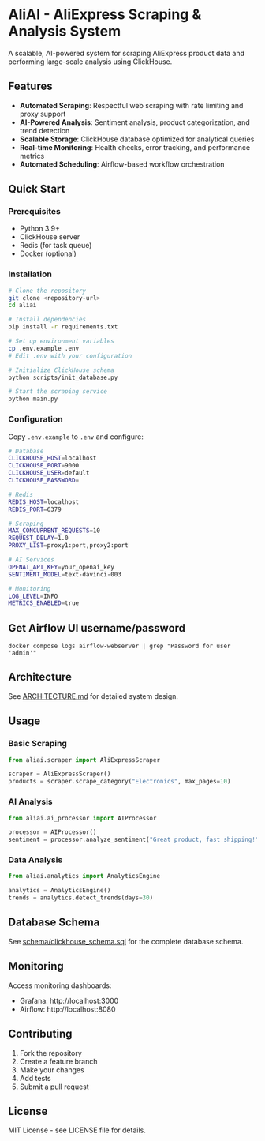 # AliAI - AliExpress Scraping & Analysis System

A scalable, AI-powered system for scraping AliExpress product data and performing large-scale analysis using ClickHouse.

## Features

- **Automated Scraping**: Respectful web scraping with rate limiting and proxy support
- **AI-Powered Analysis**: Sentiment analysis, product categorization, and trend detection
- **Scalable Storage**: ClickHouse database optimized for analytical queries
- **Real-time Monitoring**: Health checks, error tracking, and performance metrics
- **Automated Scheduling**: Airflow-based workflow orchestration

## Quick Start

### Prerequisites

- Python 3.9+
- ClickHouse server
- Redis (for task queue)
- Docker (optional)

### Installation

```bash
# Clone the repository
git clone <repository-url>
cd aliai

# Install dependencies
pip install -r requirements.txt

# Set up environment variables
cp .env.example .env
# Edit .env with your configuration

# Initialize ClickHouse schema
python scripts/init_database.py

# Start the scraping service
python main.py
```

### Configuration

Copy `.env.example` to `.env` and configure:

```bash
# Database
CLICKHOUSE_HOST=localhost
CLICKHOUSE_PORT=9000
CLICKHOUSE_USER=default
CLICKHOUSE_PASSWORD=

# Redis
REDIS_HOST=localhost
REDIS_PORT=6379

# Scraping
MAX_CONCURRENT_REQUESTS=10
REQUEST_DELAY=1.0
PROXY_LIST=proxy1:port,proxy2:port

# AI Services
OPENAI_API_KEY=your_openai_key
SENTIMENT_MODEL=text-davinci-003

# Monitoring
LOG_LEVEL=INFO
METRICS_ENABLED=true
```

## Get Airflow UI username/password
`docker compose logs airflow-webserver | grep "Password for user 'admin'"`

## Architecture

See [ARCHITECTURE.md](ARCHITECTURE.md) for detailed system design.

## Usage

### Basic Scraping

```python
from aliai.scraper import AliExpressScraper

scraper = AliExpressScraper()
products = scraper.scrape_category("Electronics", max_pages=10)
```

### AI Analysis

```python
from aliai.ai_processor import AIProcessor

processor = AIProcessor()
sentiment = processor.analyze_sentiment("Great product, fast shipping!")
```

### Data Analysis

```python
from aliai.analytics import AnalyticsEngine

analytics = AnalyticsEngine()
trends = analytics.detect_trends(days=30)
```

## Database Schema

See [schema/clickhouse_schema.sql](schema/clickhouse_schema.sql) for the complete database schema.

## Monitoring

Access monitoring dashboards:
- Grafana: http://localhost:3000
- Airflow: http://localhost:8080

## Contributing

1. Fork the repository
2. Create a feature branch
3. Make your changes
4. Add tests
5. Submit a pull request

## License

MIT License - see LICENSE file for details.